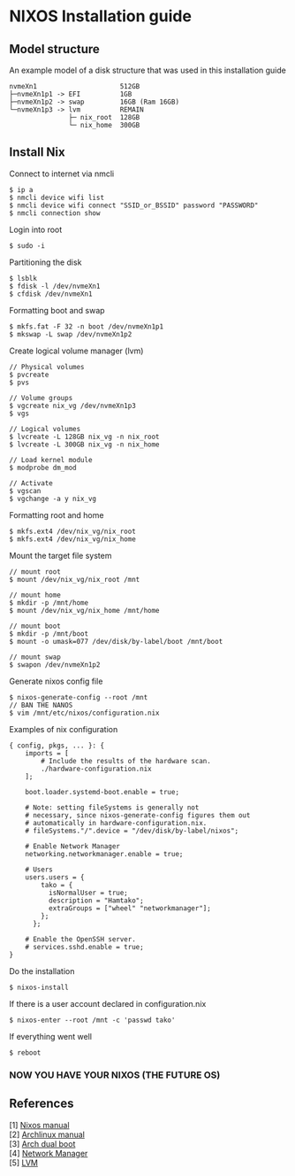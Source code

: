 # NIXOS Installation guide

## Model structure

An example model of a disk structure that was used in this installation guide
```
nvmeXn1                     512GB
├─nvmeXn1p1 -> EFI          1GB
├─nvmeXn1p2 -> swap         16GB (Ram 16GB)
└─nvmeXn1p3 -> lvm          REMAIN
               ├─ nix_root  128GB
               └─ nix_home  300GB
```

## Install Nix

Connect to internet via nmcli  
```
$ ip a
$ nmcli device wifi list
$ nmcli device wifi connect "SSID_or_BSSID" password "PASSWORD"
$ nmcli connection show
```

Login into root
```
$ sudo -i
```

Partitioning the disk
```
$ lsblk
$ fdisk -l /dev/nvmeXn1
$ cfdisk /dev/nvmeXn1
```

Formatting boot and swap
```
$ mkfs.fat -F 32 -n boot /dev/nvmeXn1p1
$ mkswap -L swap /dev/nvmeXn1p2
```

Create logical volume manager (lvm)
```
// Physical volumes
$ pvcreate
$ pvs

// Volume groups
$ vgcreate nix_vg /dev/nvmeXn1p3
$ vgs

// Logical volumes
$ lvcreate -L 128GB nix_vg -n nix_root
$ lvcreate -L 300GB nix_vg -n nix_home

// Load kernel module
$ modprobe dm_mod

// Activate
$ vgscan
$ vgchange -a y nix_vg
```

Formatting root and home
```
$ mkfs.ext4 /dev/nix_vg/nix_root
$ mkfs.ext4 /dev/nix_vg/nix_home
```

Mount the target file system
```
// mount root
$ mount /dev/nix_vg/nix_root /mnt

// mount home
$ mkdir -p /mnt/home
$ mount /dev/nix_vg/nix_home /mnt/home

// mount boot
$ mkdir -p /mnt/boot
$ mount -o umask=077 /dev/disk/by-label/boot /mnt/boot

// mount swap
$ swapon /dev/nvmeXn1p2
```

Generate nixos config file
```
$ nixos-generate-config --root /mnt
// BAN THE NANOS
$ vim /mnt/etc/nixos/configuration.nix
```

Examples of nix configuration
```
{ config, pkgs, ... }: {
    imports = [
        # Include the results of the hardware scan.
        ./hardware-configuration.nix
    ];

    boot.loader.systemd-boot.enable = true;

    # Note: setting fileSystems is generally not
    # necessary, since nixos-generate-config figures them out
    # automatically in hardware-configuration.nix.
    # fileSystems."/".device = "/dev/disk/by-label/nixos";

    # Enable Network Manager
    networking.networkmanager.enable = true;

    # Users
    users.users = {
        tako = {
          isNormalUser = true;
          description = "Hamtako";
          extraGroups = ["wheel" "networkmanager"];
        };
      };

    # Enable the OpenSSH server.
    # services.sshd.enable = true;
}
```

Do the installation
```
$ nixos-install
```

If there is a user account declared in configuration.nix
```
$ nixos-enter --root /mnt -c 'passwd tako'
```

If everything went well
```
$ reboot
```

### NOW YOU HAVE YOUR NIXOS (THE FUTURE OS)

## References

[1] [Nixos manual](https://nixos.org/manual/nixos/stable/#ch-installation)  
[2] [Archlinux manual](https://wiki.archlinux.org/title/Installation_guide)  
[3] [Arch dual boot](https://gist.github.com/vortexavalanche/64b3a7b97b3f163e252c49d6f82e6151)  
[4] [Network Manager](http://wiki.archlinux.org/title/NetworkManager)  
[5] [LVM](https://wiki.archlinux.org/title/LVM)
